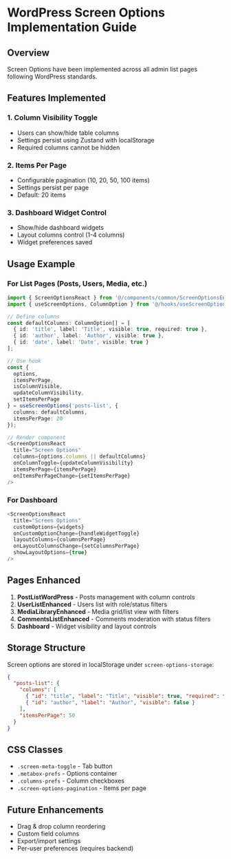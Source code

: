 # WordPress Screen Options Implementation Guide

## Overview
Screen Options have been implemented across all admin list pages following WordPress standards.

## Features Implemented

### 1. Column Visibility Toggle
- Users can show/hide table columns
- Settings persist using Zustand with localStorage
- Required columns cannot be hidden

### 2. Items Per Page
- Configurable pagination (10, 20, 50, 100 items)
- Settings persist per page
- Default: 20 items

### 3. Dashboard Widget Control
- Show/hide dashboard widgets
- Layout columns control (1-4 columns)
- Widget preferences saved

## Usage Example

### For List Pages (Posts, Users, Media, etc.)
```typescript
import { ScreenOptionsReact } from '@/components/common/ScreenOptionsEnhanced';
import { useScreenOptions, ColumnOption } from '@/hooks/useScreenOptions';

// Define columns
const defaultColumns: ColumnOption[] = [
  { id: 'title', label: 'Title', visible: true, required: true },
  { id: 'author', label: 'Author', visible: true },
  { id: 'date', label: 'Date', visible: true }
];

// Use hook
const {
  options,
  itemsPerPage,
  isColumnVisible,
  updateColumnVisibility,
  setItemsPerPage
} = useScreenOptions('posts-list', {
  columns: defaultColumns,
  itemsPerPage: 20
});

// Render component
<ScreenOptionsReact
  title="Screen Options"
  columns={options.columns || defaultColumns}
  onColumnToggle={updateColumnVisibility}
  itemsPerPage={itemsPerPage}
  onItemsPerPageChange={setItemsPerPage}
/>
```

### For Dashboard
```typescript
<ScreenOptionsReact
  title="Screen Options"
  customOptions={widgets}
  onCustomOptionChange={handleWidgetToggle}
  layoutColumns={columnsPerPage}
  onLayoutColumnsChange={setColumnsPerPage}
  showLayoutOptions={true}
/>
```

## Pages Enhanced
1. **PostListWordPress** - Posts management with column controls
2. **UserListEnhanced** - Users list with role/status filters
3. **MediaLibraryEnhanced** - Media grid/list view with filters
4. **CommentsListEnhanced** - Comments moderation with status filters
5. **Dashboard** - Widget visibility and layout controls

## Storage Structure
Screen options are stored in localStorage under `screen-options-storage`:
```json
{
  "posts-list": {
    "columns": [
      { "id": "title", "label": "Title", "visible": true, "required": true },
      { "id": "author", "label": "Author", "visible": false }
    ],
    "itemsPerPage": 50
  }
}
```

## CSS Classes
- `.screen-meta-toggle` - Tab button
- `.metabox-prefs` - Options container
- `.columns-prefs` - Column checkboxes
- `.screen-options-pagination` - Items per page

## Future Enhancements
- Drag & drop column reordering
- Custom field columns
- Export/import settings
- Per-user preferences (requires backend)
